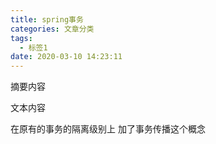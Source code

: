 ```yaml
---
title: spring事务
categories: 文章分类
tags:
  - 标签1
date: 2020-03-10 14:23:11
---
```


摘要内容

<!-- more -->

文本内容



在原有的事务的隔离级别上 加了事务传播这个概念